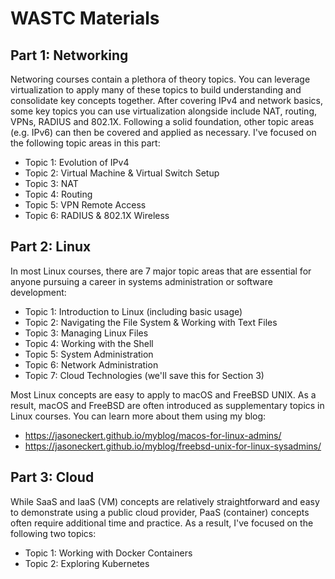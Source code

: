 # WASTC Materials

## Part 1: Networking
Networing courses contain a plethora of theory topics. You can leverage virtualization to apply many of these topics to build understanding and consolidate key concepts together. After covering IPv4 and network basics, some key topics you can use virtualization alongside include NAT, routing, VPNs, RADIUS and 802.1X. Following a solid foundation, other topic areas (e.g. IPv6) can then be covered and applied as necessary. I've focused on the following topic areas in this part:
- Topic 1: Evolution of IPv4
- Topic 2: Virtual Machine & Virtual Switch Setup
- Topic 3: NAT
- Topic 4: Routing
- Topic 5: VPN Remote Access
- Topic 6: RADIUS & 802.1X Wireless

## Part 2: Linux
In most Linux courses, there are 7 major topic areas that are essential for anyone pursuing a career in systems administration or software development:
- Topic 1: Introduction to Linux (including basic usage)
- Topic 2: Navigating the File System & Working with Text Files
- Topic 3: Managing Linux Files
- Topic 4: Working with the Shell
- Topic 5: System Administration
- Topic 6: Network Administration
- Topic 7: Cloud Technologies (we'll save this for Section 3)

Most Linux concepts are easy to apply to macOS and FreeBSD UNIX. As a result, macOS and FreeBSD are often introduced as supplementary topics in Linux courses. You can learn more about them using my blog:
- https://jasoneckert.github.io/myblog/macos-for-linux-admins/
- https://jasoneckert.github.io/myblog/freebsd-unix-for-linux-sysadmins/

## Part 3: Cloud
While SaaS and IaaS (VM) concepts are relatively straightforward and easy to demonstrate using a public cloud provider, PaaS (container) concepts often require additional time and practice. As a result, I've focused on the following two topics:
- Topic 1: Working with Docker Containers
- Topic 2: Exploring Kubernetes
